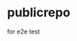# publicrepo
for e2e test




























































































































































































































































































































































































































































































































































































































































































































































































































































































































































































































































































































































































































































































































































































































































































































































































































































































































































































































































































































































































































































































































